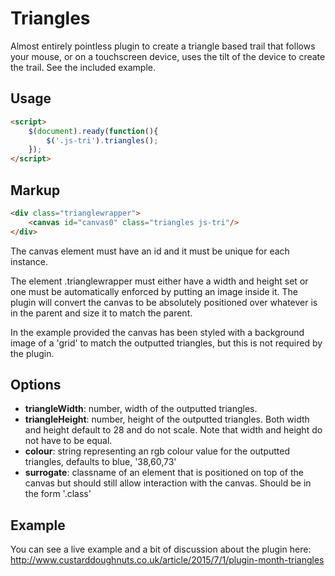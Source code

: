 Triangles
=========

Almost entirely pointless plugin to create a triangle based trail that follows your mouse, or on a touchscreen device, uses the tilt of the device to create the trail. See the included example.

Usage
-----

```html
<script>
    $(document).ready(function(){
        $('.js-tri').triangles();
    });
</script>
```

Markup
------

```html
<div class="trianglewrapper">
    <canvas id="canvas0" class="triangles js-tri"/>
</div>
```

The canvas element must have an id and it must be unique for each instance.

The element .trianglewrapper must either have a width and height set or one must be automatically enforced by putting an image inside it. The plugin will convert the canvas to be absolutely positioned over whatever is in the parent and size it to match the parent.

In the example provided the canvas has been styled with a background image of a 'grid' to match the outputted triangles, but this is not required by the plugin.

Options
-------

- **triangleWidth**: number, width of the outputted triangles.
- **triangleHeight**: number, height of the outputted triangles. Both width and height default to 28 and do not scale. Note that width and height do not have to be equal.
- **colour**: string representing an rgb colour value for the outputted triangles, defaults to blue, '38,60,73'
- **surrogate**: classname of an element that is positioned on top of the canvas but should still allow interaction with the canvas. Should be in the form '.class'

Example
-------

You can see a live example and a bit of discussion about the plugin here: http://www.custarddoughnuts.co.uk/article/2015/7/1/plugin-month-triangles


